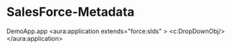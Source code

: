 # SalesForce-Metadata
DemoApp.app
<aura:application extends="force:slds" >
    <c:DropDownObj/>
</aura:application>
